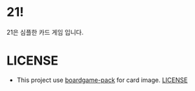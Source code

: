 # 21!
21은 심플한 카드 게임 입니다.

# LICENSE
* This project use [boardgame-pack](https://www.kenney.nl/assets/boardgame-pack) for card image. [LICENSE](https://github.com/chick0/21/blob/master/app/static/card_img/license.txt)
